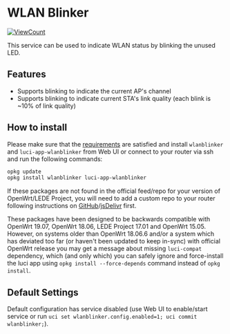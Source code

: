<!-- markdownlint-disable MD013 -->
<!-- markdownlint-disable MD030 -->

# WLAN Blinker

<!--- [![HitCount](http://hits.dwyl.com/stangri/docsopenwrtmelmacnet/wlanblinker.svg)](http://hits.dwyl.com/stangri/docsopenwrtmelmacnet/wlanblinker) --->

[![ViewCount](https://views.whatilearened.today/views/github/stangri/wlanblinker.svg)](https://views.whatilearened.today/views/github/stangri/wlanblinker)

This service can be used to indicate WLAN status by blinking the unused LED.

## Features

-   Supports blinking to indicate the current AP's channel
-   Supports blinking to indicate current STA's link quality (each blink is ~10% of link quality)

## How to install

Please make sure that the [requirements](#requirements) are satisfied and install `wlanblinker` and `luci-app-wlanblinker` from Web UI or connect to your router via ssh and run the following commands:

```sh
opkg update
opkg install wlanblinker luci-app-wlanblinker
```

If these packages are not found in the official feed/repo for your version of OpenWrt/LEDE Project, you will need to add a custom repo to your router following instructions on [GitHub](https:/docs.openwrt.melmac.net/#on-your-router)/[jsDelivr](https://cdn.jsdelivr.net/gh/stangri/docs.openwrt.melmac.net/README.md#on-your-router) first.

These packages have been designed to be backwards compatible with OpenWrt 19.07, OpenWrt 18.06, LEDE Project 17.01 and OpenWrt 15.05. However, on systems older than OpenWrt 18.06.6 and/or a system which has deviated too far (or haven't been updated to keep in-sync) with official OpenWrt release you may get a message about missing `luci-compat` dependency, which (and only which) you can safely ignore and force-install the luci app using `opkg install --force-depends` command instead of `opkg install`.

## Default Settings

Default configuration has service disabled (use Web UI to enable/start service or run `uci set wlanblinker.config.enabled=1; uci commit wlanblinker;`).
